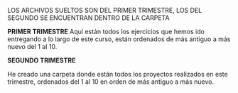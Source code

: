 LOS ARCHIVOS SUELTOS SON DEL PRIMER TRIMESTRE, LOS DEL SEGUNDO SE ENCUENTRAN DENTRO DE LA CARPETA

**PRIMER TRIMESTRE**
Aquí están todos los ejercicios que hemos ido entregando a lo largo de este curso, están ordenados de más antiguo a más nuevo del 1 al 10.

**SEGUNDO TRIMESTRE**

He creado una carpeta donde están todos los proyectos realizados en este trimestre, ordenados del 1 al 10 en orden de más antiguo a más nuevo.
